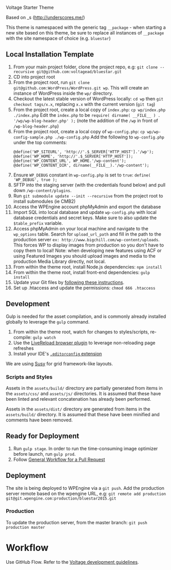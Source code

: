 Voltage Starter Theme

Based on _s (http://underscores.me/)

This theme is namespaced with the generic tag `__package` - when starting a new site based on this theme, be sure to replace all instances of `__package` with the site namespace of choice (e.g. `bluestar`)

## Local Installation Template

1. From your main project folder, clone the project repo, e.g: `git clone --recursive git@github.com:voltagead/bluestar.git`
2. CD into project root
3. From the project root, run `git clone git@github.com:WordPress/WordPress.git wp`. This will create an instance of WordPress inside the `wp/` directory.
4. Checkout the latest stable version of WordPress locally: `cd wp` then `git checkout tags/x.x`, replacing `x.x` with the current version (`git tag`)
5. From the project root, create a local copy of `index.php`: `cp wp/index.php ./index.php`
    Edit the `index.php` to be `require( dirname( __FILE__ ) . '/wp/wp-blog-header.php' );` (note the addition of the `/wp` in front of `/wp-blog-header.php`)
6. From the project root, create a local copy of `wp-config.php`: `cp wp/wp-config-sample.php ./wp-config.php`
    Add the following to `wp-config.php` under the top comments:
    ````
    @define('WP_SITEURL', 'http://'.$_SERVER['HTTP_HOST'].'/wp');
    @define('WP_HOME', 'http://'.$_SERVER['HTTP_HOST']);
    @define('WP_CONTENT_URL', WP_HOME.'/wp-content');
    @define('WP_CONTENT_DIR', dirname(__FILE__).'/wp-content');
    ````
7. Ensure `WP_DEBUG` constant in `wp-config.php` is set to `true`: `define( 'WP_DEBUG', true );`
8. SFTP into the staging server (with the credentials found below) and pull down `/wp-content/plugins`.
10. Run `git submodule update --init --recursive` from the project root to install submodules (ie CMB2)
11. Access the WPEngine account phpMyAdmin and export the database 
12. Import SQL into local database and update `wp-config.php` with local database credentials and secret keys. Make sure to also update the `$table_prefix` variable.
13. Access phpMyAdmin on your local machine and navigate to the `wp_options` table. Search for `upload_url_path` and fill in the path to the production server `ex: http://www.bigchill.com/wp-content/uploads`. This forces WP to display images from production so you don't have to copy them to local! Note: when developing new features using ACF or using Featured Images you should upload images and media to the production Media Library directly, not local.
14. From within the theme root, install Node.js dependencies: `npm install`
15. From within the theme root, install front-end dependencies: `gulp install`
16. Update your Git files by [following these instructions](https://github.com/voltagead/bluestar/wiki/Rebase-Setup).
17. Set up .htaccess and update the permissions: `chmod 666 .htaccess`


## Development

Gulp is needed for the asset compilation, and is commonly already installed globally to leverage the `gulp` command.

1. From within the theme root, watch for changes to styles/scripts, re-compile: `gulp watch`
2. Use the [LiveReload browser plugin](http://livereload.com/extensions/) to leverage non-reloading page refreshes
3. Install your IDE's [`.editorconfig` extension](http://editorconfig.org/#download)

We are using [Susy](http://susydocs.oddbird.net/en/) for grid framework-like layouts.

### Scripts and Styles

Assets in the `assets/build/` directory are partially generated from items in the `assets/css/` and `assets/js/` directories. It is assumed that these have been linted and relevant concatenation has already been performed.

Assets in the `assets/dist/` directory are generated from items in the `assets/build/` directory. It is assumed that these have been minified and comments have been removed. 

## Ready for Deployment

1. Run `gulp stage`. In order to run the time-consuming image optimizer before launch, run `gulp prod`.
2. Follow [General Workflow for a Pull Request](https://github.com/voltagead/flaming-ironman/blob/master/development.md)

## Deployment

The site is being deployed to WPEngine via a `git push`. Add the production server remote based on the wpengine URL, e.g:
`git remote add production git@git.wpengine.com:production/bluestar2015.git`

### Production

To update the production server, from the master branch: `git push production master`

# Workflow

Use GitHub Flow. Refer to the [Voltage development guidelines](https://github.com/voltagead/flaming-ironman/blob/master/development.md).